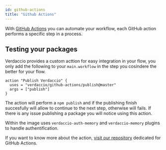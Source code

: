 ```yaml
---
id: github-actions
title: "Github Actions"
---
```


With [GitHub Actions](https://github.com/features/actions) you can automate your workflow, each GitHub action performs a specific step in a process.  

## Testing your packages

Verdaccio provides a custom acttion for easy integration in your flow, you only add the following to your `main.workflow` in the step
you cosindere the better for your flow.


```gha
action "Publish Verdaccio" {
  uses = "verdaccio/github-actions/publish@master"
  args = ["publish"]
}
```

The action will perform a `npm publish` and if the publishing finish succesfully will allow to continue to the next step, otherwise will fails. If there is
any issue publishing a package you will notice using this action.

Within the image uses `verdaccio-auth-memory` and `verdaccio-memory` plugins to handle authentification.

If you want to know more about the action, [visit our repository](https://github.com/verdaccio/github-actions) dedicated for GitHub Actions. 
